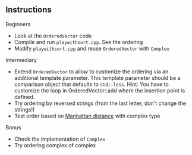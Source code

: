 
## Instructions

Beginners
* Look at the `OrderedVector` code
* Compile and run `playwithsort.cpp`. See the ordering
* Modify `playwithsort.cpp` and reuse `OrderedVector` with `Complex`

Intermediary
* Extend `OrderedVector` to allow to customize the ordering via an additional template parameter.
  This template parameter should be a comparison object that defaults to `std::less`.
  Hint:
  You have to customize the loop in OrderedVector::add where the insertion point is defined.
* Try ordering by reversed strings (from the last letter, don't change the strings!)
* Test order based on [Manhattan distance](https://en.wikipedia.org/wiki/Taxicab_geometry) with complex type

Bonus
* Check the implementation of `Complex`
* Try ordering complex of complex
